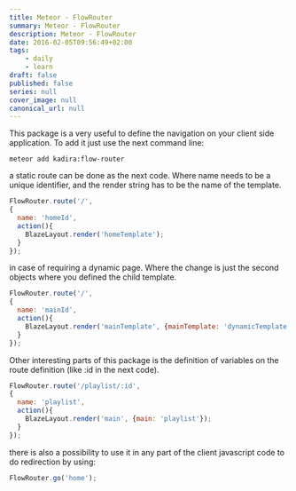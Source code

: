 ```yaml
---
title: Meteor - FlowRouter
summary: Meteor - FlowRouter
description: Meteor - FlowRouter
date: 2016-02-05T09:56:49+02:00
tags: 
    - daily
    - learn
draft: false
published: false
series: null
cover_image: null
canonical_url: null
---
```


This package is a very useful to define the navigation on your client side application. To add it just use the next command line:
```
meteor add kadira:flow-router
```

a static route can be done as the next code. Where name needs to be a unique identifier, and the render string has to be the name of the template.  
```javascript
FlowRouter.route('/',
{
  name: 'homeId',
  action(){
    BlazeLayout.render('homeTemplate');
  }
});
```

in case of requiring a dynamic page. Where the change is just the second objects where you defined the child template.
```javascript
FlowRouter.route('/',
{
  name: 'mainId',
  action(){
    BlazeLayout.render('mainTemplate', {mainTemplate: 'dynamicTemplate'});
  }
});
```



Other interesting parts of this package is the definition of variables on the route definition (like :id in the next code).
```javascript
FlowRouter.route('/playlist/:id',
{
  name: 'playlist',
  action(){
    BlazeLayout.render('main', {main: 'playlist'});
  }
});
```

there is also a possibility to use it in any part of the client javascript code to do redirection by using:
```javascript
FlowRouter.go('home');
```
